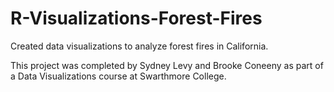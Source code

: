 # R-Visualizations-Forest-Fires
Created data visualizations to analyze forest fires in California. 

This project was completed by Sydney Levy and Brooke Coneeny as part of a Data Visualizations course at Swarthmore College. 
